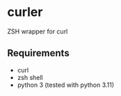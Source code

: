 # curler
ZSH wrapper for curl

## Requirements
- curl
- zsh shell
- python 3 (tested with python 3.11)